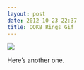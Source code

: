 ```yaml
---
layout: post
date: 2012-10-23 22:37
title: OOKB Rings Gif
---
```


![](https://dl.dropbox.com/s/jznidyhlj3j2lzg/OOKB-Rings.gif)

Here’s another one.